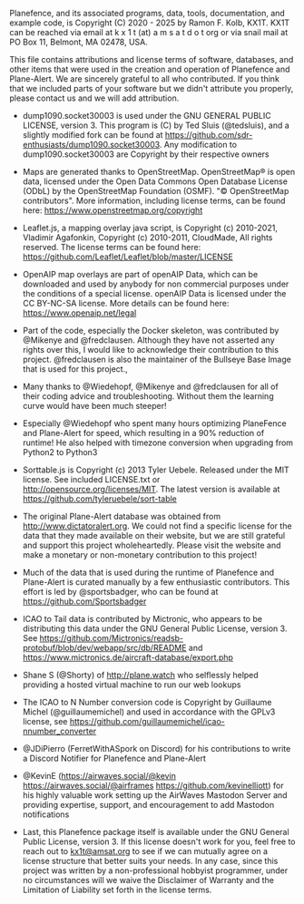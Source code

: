 Planefence, and its associated programs, data, tools, documentation, and example code, is
Copyright (C) 2020 - 2025 by Ramon F. Kolb, KX1T.
KX1T can be reached via email at k x 1 t   (at)   a m s a t   d o t  org
or via snail mail at PO Box 11, Belmont, MA 02478, USA.

This file contains attributions and license terms of software, databases, and other items that were used in the creation and operation of Planefence and Plane-Alert. We are sincerely grateful to all who contributed.
If you think that we included parts of your software but we didn't attribute you properly, please contact us and we will add attribution.

- dump1090.socket30003 is used under the GNU GENERAL PUBLIC LICENSE, version 3. This program is (C) by Ted Sluis (@tedsluis), and a slightly modified fork can be found at https://github.com/sdr-enthusiasts/dump1090.socket30003. Any modification to dump1090.socket30003 are Copyright by their respective owners

- Maps are generated thanks to OpenStreetMap. OpenStreetMap® is open data, licensed under the Open Data Commons Open Database License (ODbL) by the OpenStreetMap Foundation (OSMF). "© OpenStreetMap contributors". More information, including license terms, can be found here: https://www.openstreetmap.org/copyright

- Leaflet.js, a mapping overlay java script, is Copyright (c) 2010-2021, Vladimir Agafonkin, Copyright (c) 2010-2011, CloudMade, All rights reserved. The license terms can be found here: https://github.com/Leaflet/Leaflet/blob/master/LICENSE

- OpenAIP map overlays are part of openAIP Data, which can be downloaded and used by anybody for non commercial purposes under the conditions of a special license. openAIP Data is licensed under the CC BY-NC-SA license. More details can be found here: https://www.openaip.net/legal

- Part of the code, especially the Docker skeleton, was contributed by @Mikenye and @fredclausen. Although they have not asserted any rights over this, I would like to acknowledge their contribution to this project. @fredclausen is also the maintainer of the Bullseye Base Image that is used for this project.,

- Many thanks to @Wiedehopf, @Mikenye and @fredclausen for all of their coding advice and troubleshooting. Without them the learning curve would have been much steeper!

- Especially @Wiedehopf who spent many hours optimizing PlaneFence and Plane-Alert for speed, which resulting in a 90% reduction of runtime! He also helped with timezone conversion when upgrading from Python2 to Python3

- Sorttable.js  is Copyright (c) 2013 Tyler Uebele. Released under the MIT license.  See included LICENSE.txt or http://opensource.org/licenses/MIT.
  The latest version is available at https://github.com/tyleruebele/sort-table

- The original Plane-Alert database was obtained from http://www.dictatoralert.org. We could not find a specific license for the data that they made available on their website, but we are still grateful and support this project wholeheartedly.
  Please visit the website and make a monetary or non-monetary contribution to this project!

- Much of the data that is used during the runtime of Planefence and Plane-Alert is curated manually by a few enthusiastic contributors. This effort is led by @sportsbadger, who can be found at https://github.com/Sportsbadger

- ICAO to Tail data is contributed by Mictronic, who appears to be distributing this data under the GNU General Public License, version 3. See https://github.com/Mictronics/readsb-protobuf/blob/dev/webapp/src/db/README and https://www.mictronics.de/aircraft-database/export.php

- Shane S (@Shorty) of http://plane.watch who selflessly helped providing a hosted virtual machine to run our web lookups

- The ICAO to N Number conversion code is Copyright by Guillaume Michel (@guillaumemichel) and used in accordance with the GPLv3 license, see https://github.com/guillaumemichel/icao-nnumber_converter

- @JDiPierro (FerretWithASpork on Discord) for his contributions to write a Discord Notifier for Planefence and Plane-Alert

- @KevinE (https://airwaves.social/@kevin https://airwaves.social/@airframes https://github.com/kevinelliott) for his highly valuable work setting up the AirWaves Mastodon Server and providing expertise, support, and encouragement to add Mastodon notifications

- Last, this Planefence package itself is available under the GNU General Public License, version 3. If this license doesn't work for you, feel free to reach out to kx1t@amsat.org to see if we can mutually agree on a license structure that better suits your needs. In any case, since this project was written by a non-professional hobbyist programmer, under no circumstances will we waive the Disclaimer of Warranty and the Limitation of Liability set forth in the license terms.
